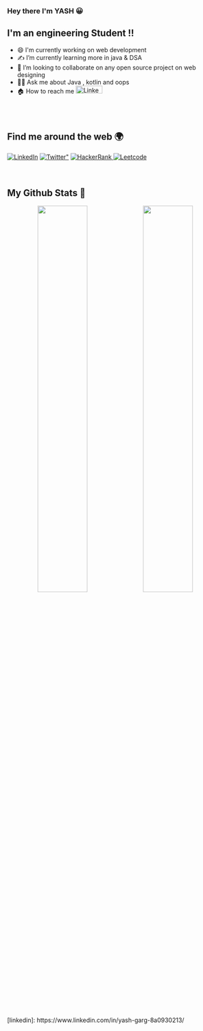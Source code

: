 ### Hey there I'm YASH :grinning:
## I'm an engineering Student !! 
- 😄 I'm currently working on web development
- ✍️ I’m currently learning more in java & DSA   
- 👯 I’m looking to collaborate  on any open source project on web designing 
- 🙋‍♂️ Ask me about Java , kotlin and oops
- 🏠 How to reach me  <a href="https://www.linkedin.com/in/yash-garg-8a0930213/"><img alt="LinkedIn" width="62px" height="18px" src="https://img.shields.io/badge/linkedin-%230077B5.svg?style=for-the-badge&logo=linkedin&logoColor=white"/></a>
<br/>
<br/>

## Find me around the web 🌍

<div align="left">
  <a href="https://www.linkedin.com/in/yash-garg-8a0930213/"><img alt="LinkedIn" src="https://img.shields.io/badge/linkedin-%230077B5.svg?style=for-the-badge&logo=linkedin&logoColor=white"/></a>
 <a href="https://twitter.com/anmol_twt"><img alt=Twitter" src="https://img.shields.io/badge/Twitter-%230077B5.svg?style=for-the-badge&logo=Twitter&logoColor=#1DA1F2"/></a>
 <a href="https://www.hackerrank.com/sharmaanmol313"> <img alt="HackerRank" src="https://img.shields.io/badge/Hackerrank-008000?style=for-the-badge&logo=HackerRank&logoColor=white" /></a><a href="https://leetcode.com/iAmAveneger/"> <img alt="Leetcode" src="https://img.shields.io/badge/dynamic/json?style=flat&labelColor=black&color=%23ffa116&label=Solved&query=solvedOverTotal&url=https%3A%2F%2Fleetcode-badge.vercel.app%2Fapi%2Fusers%2FiAmAveneger&logo=leetcode&logoColor=yellow"/></a>

</div>

<br/>
<br/>

## My Github Stats 🚀

<p align="center">
  <img width="48%" src="https://github-readme-stats.vercel.app/api?username=anmol-Git&show_icons=true&theme=radical" />
  <img width="48%" src="https://github-readme-streak-stats.herokuapp.com/?user=anmol-Git&theme=radical" />
   </p>
[linkedin]: https://www.linkedin.com/in/yash-garg-8a0930213/
